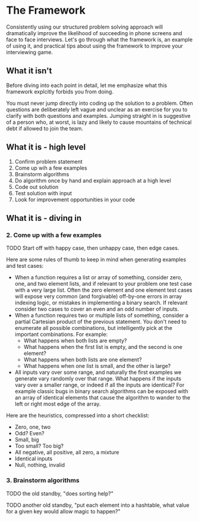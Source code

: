 # The Framework

Consistently using our structured problem solving approach will dramatically
improve the likelihood of succeeding in phone screens and face to face
interviews. Let's go through what the framework is, an example of using it, and
practical tips about using the framework to improve your interviewing game.

## What it isn't

Before diving into each point in detail, let me emphasize what this framework
explcitly forbids you from doing.

You must never jump directly into coding up the solution to a problem. Often
questions are deliberately left vague and unclear as an exercise for you to
clarify with both questions and examples. Jumping straight in is suggestive of a
person who, at worst, is lazy and likely to cause mountains of technical debt if
allowed to join the team.

## What it is - high level

1.  Confirm problem statement
2.  Come up wih a few examples
3.  Brainstorm algorithms
4.  Do algorithm once by hand and explain approach at a high level
5.  Code out solution
6.  Test solution with input
7.  Look for improvement opportunities in your code

## What it is - diving in


### 2. Come up with a few examples

TODO Start off with happy case, then unhappy case, then edge cases.

Here are some rules of thumb to keep in mind when generating examples and test
cases:

-   When a function requires a list or array of something, consider zero, one,
    and two element lists, and if relevant to your problem one test case with a
    very large list. Often the zero element and one element test cases will
    expose very common (and forgivable) off-by-one errors in array indexing
    logic, or mistakes in implementing a binary search. If relevant consider two
    cases to cover an even and an odd number of inputs.
-   When a function requires two or multiple lists of something, consider a
    partial Cartesian product of the previous statement. You don't need to
    enumerate all possible combinations, but intelligently pick at the important
    combinations. For example:
    -   What happens when both lists are empty?
    -   What happens when the first list is empty, and the second is one element?
    -   What happens when both lists are one element?
    -   What happens when one list is small, and the other is large?
-   All inputs vary over some range, and naturally the first examples we
    generate vary randomly over that range. What happens if the inputs vary over
    a smaller range, or indeed if all the inputs are identical? For example
    classic bugs in binary search algorithms can be exposed with an array of
    identical elements that cause the algorithm to wander to the left or right
    most edge of the array.

Here are the heuristics, compressed into a short checklist:

-   Zero, one, two
-   Odd? Even?
-   Small, big
-   Too small? Too big?
-   All negative, all positive, all zero, a mixture
-   Identical inputs
-   Null, nothing, invalid

### 3. Brainstorm algorithms

TODO the old standby, "does sorting help?"

TODO another old standby, "put each element into a hashtable, what value for a given key would allow magic to happen?"
